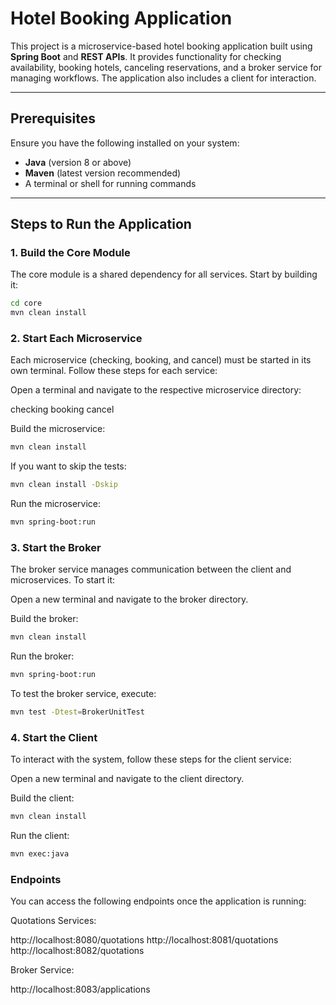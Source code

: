 # Hotel Booking Application

This project is a microservice-based hotel booking application built using **Spring Boot** and **REST APIs**. It provides functionality for checking availability, booking hotels, canceling reservations, and a broker service for managing workflows. The application also includes a client for interaction.

---

## **Prerequisites**

Ensure you have the following installed on your system:

- **Java** (version 8 or above)
- **Maven** (latest version recommended)
- A terminal or shell for running commands

---

## **Steps to Run the Application**

### **1. Build the Core Module**

The core module is a shared dependency for all services. Start by building it:
```bash
cd core
mvn clean install
 ```


### **2. Start Each Microservice**

Each microservice (checking, booking, and cancel) must be started in its own terminal. Follow these steps for each service:

Open a terminal and navigate to the respective microservice directory:

checking
booking
cancel

Build the microservice:

```bash
mvn clean install
 ```
If you want to skip the tests:

```bash
mvn clean install -Dskip
 ```
Run the microservice:

```bash
mvn spring-boot:run
 ```
### **3. Start the Broker**

The broker service manages communication between the client and microservices. To start it:

Open a new terminal and navigate to the broker directory.

Build the broker:

```bash
mvn clean install
 ```
 Run the broker:

 ```bash
 mvn spring-boot:run
 ```
 To test the broker service, execute:

  ```bash
  mvn test -Dtest=BrokerUnitTest

   ```

### **4. Start the Client**
To interact with the system, follow these steps for the client service:

Open a new terminal and navigate to the client directory.

Build the client:

```bash
mvn clean install
 ```
Run the client:

 ```bash
 mvn exec:java
 ```

 ### **Endpoints**
 You can access the following endpoints once the application is running:

 Quotations Services:

http://localhost:8080/quotations
http://localhost:8081/quotations
http://localhost:8082/quotations

Broker Service:

http://localhost:8083/applications
